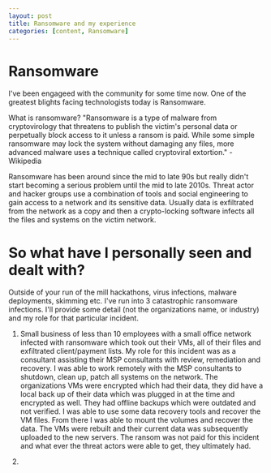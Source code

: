 ```yaml
---
layout: post
title: Ransomware and my experience
categories: [content, Ransomware]
---
```

# Ransomware
I've been engageed with the community for some time now. One of the greatest blights facing technologists today is Ransomware. 

What is ransomware?
"Ransomware is a type of malware from cryptovirology that threatens to publish the victim's personal data or perpetually block access to it unless a ransom is paid. While some simple ransomware may lock the system without damaging any files, more advanced malware uses a technique called cryptoviral extortion." - Wikipedia

Ransomware has been around since the mid to late 90s but really didn't start becoming a serious problem until the mid to late 2010s. Threat actor and hacker groups use a combination of tools and social engineering to gain access to a network and its sensitive data. Usually data is exfiltrated from the network as a copy and then a crypto-locking software infects all the files and systems on the victim network.

# So what have I personally seen and dealt with?
Outside of your run of the mill hackathons, virus infections, malware deployments, skimming etc. I've run into 3 catastrophic ransomware infections. I'll provide some detail (not the organizations name, or industry) and my role for that particular incident.

1) Small business of less than 10 employees with a small office network infected with ransomware which took out their VMs, all of their files and exfiltrated client/payment lists. My role for this incident was as a consultant assisting their MSP consultants with review, remediation and recovery. I was able to work remotely with the MSP consultants to shutdown, clean up, patch all systems on the network. The organizations VMs were encrypted which had their data, they did have a local back up of their data which was plugged in at the time and encrypted as well. They had offline backups which were outdated and not verified. I was able to use some data recovery tools and recover the VM files. From there I was able to mount the volumes and recover the data. The VMs were rebuilt and their current data was subsequently uploaded to the new servers. The ransom was not paid for this incident and what ever the threat actors were able to get, they ultimately had.

2) 
